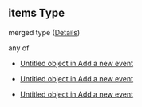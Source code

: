 ## items Type

merged type ([Details](add-event-anyof-random-event-properties-conditions-items.md))

any of

*   [Untitled object in Add a new event](add-event-anyof-random-event-properties-conditions-items-anyof-0.md "check type definition")

*   [Untitled object in Add a new event](add-event-anyof-random-event-properties-conditions-items-anyof-1.md "check type definition")

*   [Untitled object in Add a new event](add-event-anyof-random-event-properties-conditions-items-anyof-2.md "check type definition")

